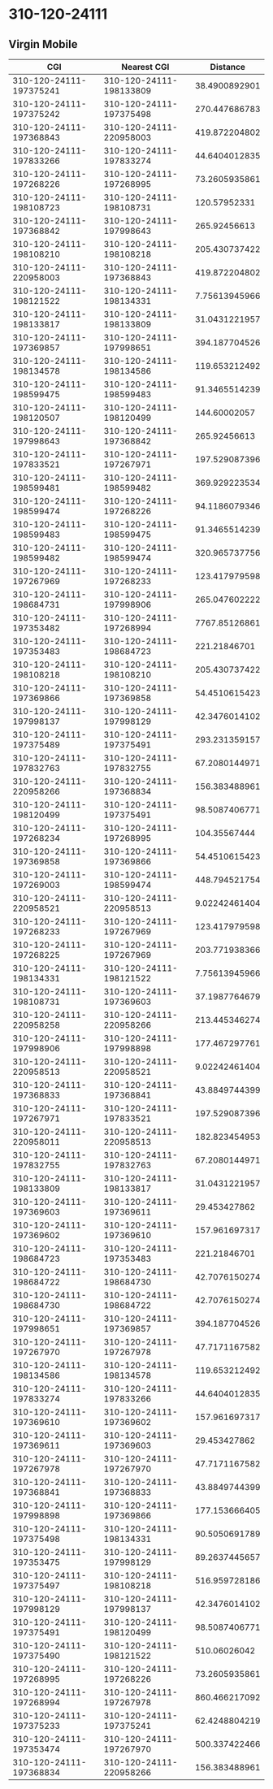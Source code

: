 # 310-120-24111
## Virgin Mobile


| CGI | Nearest CGI | Distance |
|-----|-------------|----------|
| 310-120-24111-197375241 | 310-120-24111-198133809 | 38.4900892901 |
| 310-120-24111-197375242 | 310-120-24111-197375498 | 270.447686783 |
| 310-120-24111-197368843 | 310-120-24111-220958003 | 419.872204802 |
| 310-120-24111-197833266 | 310-120-24111-197833274 | 44.6404012835 |
| 310-120-24111-197268226 | 310-120-24111-197268995 | 73.2605935861 |
| 310-120-24111-198108723 | 310-120-24111-198108731 | 120.57952331 |
| 310-120-24111-197368842 | 310-120-24111-197998643 | 265.92456613 |
| 310-120-24111-198108210 | 310-120-24111-198108218 | 205.430737422 |
| 310-120-24111-220958003 | 310-120-24111-197368843 | 419.872204802 |
| 310-120-24111-198121522 | 310-120-24111-198134331 | 7.75613945966 |
| 310-120-24111-198133817 | 310-120-24111-198133809 | 31.0431221957 |
| 310-120-24111-197369857 | 310-120-24111-197998651 | 394.187704526 |
| 310-120-24111-198134578 | 310-120-24111-198134586 | 119.653212492 |
| 310-120-24111-198599475 | 310-120-24111-198599483 | 91.3465514239 |
| 310-120-24111-198120507 | 310-120-24111-198120499 | 144.60002057 |
| 310-120-24111-197998643 | 310-120-24111-197368842 | 265.92456613 |
| 310-120-24111-197833521 | 310-120-24111-197267971 | 197.529087396 |
| 310-120-24111-198599481 | 310-120-24111-198599482 | 369.929223534 |
| 310-120-24111-198599474 | 310-120-24111-197268226 | 94.1186079346 |
| 310-120-24111-198599483 | 310-120-24111-198599475 | 91.3465514239 |
| 310-120-24111-198599482 | 310-120-24111-198599474 | 320.965737756 |
| 310-120-24111-197267969 | 310-120-24111-197268233 | 123.417979598 |
| 310-120-24111-198684731 | 310-120-24111-197998906 | 265.047602222 |
| 310-120-24111-197353482 | 310-120-24111-197268994 | 7767.85126861 |
| 310-120-24111-197353483 | 310-120-24111-198684723 | 221.21846701 |
| 310-120-24111-198108218 | 310-120-24111-198108210 | 205.430737422 |
| 310-120-24111-197369866 | 310-120-24111-197369858 | 54.4510615423 |
| 310-120-24111-197998137 | 310-120-24111-197998129 | 42.3476014102 |
| 310-120-24111-197375489 | 310-120-24111-197375491 | 293.231359157 |
| 310-120-24111-197832763 | 310-120-24111-197832755 | 67.2080144971 |
| 310-120-24111-220958266 | 310-120-24111-197368834 | 156.383488961 |
| 310-120-24111-198120499 | 310-120-24111-197375491 | 98.5087406771 |
| 310-120-24111-197268234 | 310-120-24111-197268995 | 104.35567444 |
| 310-120-24111-197369858 | 310-120-24111-197369866 | 54.4510615423 |
| 310-120-24111-197269003 | 310-120-24111-198599474 | 448.794521754 |
| 310-120-24111-220958521 | 310-120-24111-220958513 | 9.02242461404 |
| 310-120-24111-197268233 | 310-120-24111-197267969 | 123.417979598 |
| 310-120-24111-197268225 | 310-120-24111-197267969 | 203.771938366 |
| 310-120-24111-198134331 | 310-120-24111-198121522 | 7.75613945966 |
| 310-120-24111-198108731 | 310-120-24111-197369603 | 37.1987764679 |
| 310-120-24111-220958258 | 310-120-24111-220958266 | 213.445346274 |
| 310-120-24111-197998906 | 310-120-24111-197998898 | 177.467297761 |
| 310-120-24111-220958513 | 310-120-24111-220958521 | 9.02242461404 |
| 310-120-24111-197368833 | 310-120-24111-197368841 | 43.8849744399 |
| 310-120-24111-197267971 | 310-120-24111-197833521 | 197.529087396 |
| 310-120-24111-220958011 | 310-120-24111-220958513 | 182.823454953 |
| 310-120-24111-197832755 | 310-120-24111-197832763 | 67.2080144971 |
| 310-120-24111-198133809 | 310-120-24111-198133817 | 31.0431221957 |
| 310-120-24111-197369603 | 310-120-24111-197369611 | 29.453427862 |
| 310-120-24111-197369602 | 310-120-24111-197369610 | 157.961697317 |
| 310-120-24111-198684723 | 310-120-24111-197353483 | 221.21846701 |
| 310-120-24111-198684722 | 310-120-24111-198684730 | 42.7076150274 |
| 310-120-24111-198684730 | 310-120-24111-198684722 | 42.7076150274 |
| 310-120-24111-197998651 | 310-120-24111-197369857 | 394.187704526 |
| 310-120-24111-197267970 | 310-120-24111-197267978 | 47.7171167582 |
| 310-120-24111-198134586 | 310-120-24111-198134578 | 119.653212492 |
| 310-120-24111-197833274 | 310-120-24111-197833266 | 44.6404012835 |
| 310-120-24111-197369610 | 310-120-24111-197369602 | 157.961697317 |
| 310-120-24111-197369611 | 310-120-24111-197369603 | 29.453427862 |
| 310-120-24111-197267978 | 310-120-24111-197267970 | 47.7171167582 |
| 310-120-24111-197368841 | 310-120-24111-197368833 | 43.8849744399 |
| 310-120-24111-197998898 | 310-120-24111-197369866 | 177.153666405 |
| 310-120-24111-197375498 | 310-120-24111-198134331 | 90.5050691789 |
| 310-120-24111-197353475 | 310-120-24111-197998129 | 89.2637445657 |
| 310-120-24111-197375497 | 310-120-24111-198108218 | 516.959728186 |
| 310-120-24111-197998129 | 310-120-24111-197998137 | 42.3476014102 |
| 310-120-24111-197375491 | 310-120-24111-198120499 | 98.5087406771 |
| 310-120-24111-197375490 | 310-120-24111-198121522 | 510.06026042 |
| 310-120-24111-197268995 | 310-120-24111-197268226 | 73.2605935861 |
| 310-120-24111-197268994 | 310-120-24111-197267978 | 860.466217092 |
| 310-120-24111-197375233 | 310-120-24111-197375241 | 62.4248804219 |
| 310-120-24111-197353474 | 310-120-24111-197267970 | 500.337422466 |
| 310-120-24111-197368834 | 310-120-24111-220958266 | 156.383488961 |

